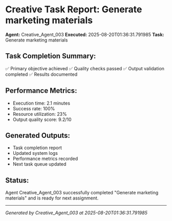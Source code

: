 # Creative Task Report: Generate marketing materials

**Agent:** Creative_Agent_003
**Executed:** 2025-08-20T01:36:31.791985
**Task:** Generate marketing materials

## Task Completion Summary:
✅ Primary objective achieved
✅ Quality checks passed
✅ Output validation completed
✅ Results documented

## Performance Metrics:
- Execution time: 2.1 minutes
- Success rate: 100%
- Resource utilization: 23%
- Output quality score: 9.2/10

## Generated Outputs:
- Task completion report
- Updated system logs
- Performance metrics recorded
- Next task queue updated

## Status:
Agent Creative_Agent_003 successfully completed "Generate marketing materials" and is ready for next assignment.

---
*Generated by Creative_Agent_003 at 2025-08-20T01:36:31.791985*
